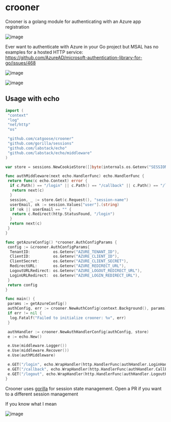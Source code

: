 # crooner

Crooner is a golang module for authenticating with an Azure app registration

![image](https://github.com/catgoose/crooner/blob/41cd66a9a377448bb5fe7fdae11ec944de53835f/crooner.png)

Ever want to authenticate with Azure in your Go project but MSAL has no
examples for a hosted HTTP service: <https://github.com/AzureAD/microsoft-authentication-library-for-go/issues/468>

![image](https://github.com/catgoose/crooner/blob/41cd66a9a377448bb5fe7fdae11ec944de53835f/be_here.png)

![image](https://github.com/catgoose/crooner/blob/4be4936dedb862dfe0754cb61f26795ca97b3c7d/it_sucks.png)

## Usage with echo

```go
import (
 "context"
 "log"
 "net/http"
 "os"

 "github.com/catgoose/crooner"
 "github.com/gorilla/sessions"
 "github.com/labstack/echo"
 "github.com/labstack/echo/middleware"
)

var store = sessions.NewCookieStore([]byte(internals.os.Getenv("SESSION_SECRET")))

func authMiddleware(next echo.HandlerFunc) echo.HandlerFunc {
 return func(c echo.Context) error {
  if c.Path() == "/login" || c.Path() == "/callback" || c.Path() == "/logout" {
   return next(c)
  }
  session, _ := store.Get(c.Request(), "session-name")
  userEmail, ok := session.Values["user"].(string)
  if !ok || userEmail == "" {
   return c.Redirect(http.StatusFound, "/login")
  }
  return next(c)
 }
}

func getAzureConfig() *crooner.AuthConfigParams {
 config := &crooner.AuthConfigParams{
  TenantID:          os.Getenv("AZURE_TENANT_ID"),
  ClientID:          os.Getenv("AZURE_CLIENT_ID"),
  ClientSecret:      os.Getenv("AZURE_CLIENT_SECRET"),
  RedirectURL:       os.Getenv("AZURE_REDIRECT_URL"),
  LogoutURLRedirect: os.Getenv("AZURE_LOGOUT_REDIRECT_URL"),
  LoginURLRedirect:  os.Getenv("AZURE_LOGIN_REDIRECT_URL"),
 }
 return config
}

func main() {
 params := getAzureConfig()
 authConfig, err := crooner.NewAuthConfig(context.Background(), params)
 if err != nil {
  log.Fatalf("Failed to initialize crooner: %v", err)
 }

 authHandler := crooner.NewAuthHandlerConfig(authConfig, store)
 e := echo.New()

 e.Use(middleware.Logger())
 e.Use(middleware.Recover())
 e.Use(authMiddleware)

 e.GET("/login", echo.WrapHandler(http.HandlerFunc(authHandler.LoginHandler())))
 e.GET("/callback", echo.WrapHandler(http.HandlerFunc(authHandler.CallbackHandler())))
 e.GET("/logout", echo.WrapHandler(http.HandlerFunc(authHandler.LogoutHandler())))
}
```

Crooner uses [gorilla](https://gorilla.github.io/) for session state management.
Open a PR if you want to a different session management

If you know what I mean

![image](https://github.com/catgoose/crooner/blob/4be4936dedb862dfe0754cb61f26795ca97b3c7d/sloppy.png)
